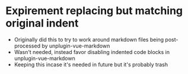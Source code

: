 # Expirement replacing but matching original indent

- Originally did this to try to work around markdown files being post-processed by unplugin-vue-markdown
- Wasn't needed, instead favor disabling indented code blocks in unplugin-vue-markdown
- Keeping this incase it's needed in future but it's probably trash